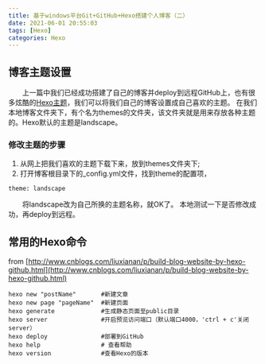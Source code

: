 ```yaml
---
title: 基于windows平台Git+GitHub+Hexo搭建个人博客（二）
date: 2021-06-01 20:55:03
tags: [Hexo]
categories: Hexo
---
```

## 博客主题设置
&emsp;&emsp;上一篇中我们已经成功搭建了自己的博客并deploy到远程GitHub上，也有很多炫酷的[Hexo主题](https://hexo.io/themes/)，我们可以将我们自己的博客设置成自己喜欢的主题。
在我们本地博客文件夹下，有个名为themes的文件夹，该文件夹就是用来存放各种主题的。Hexo默认的主题是landscape。
### 修改主题的步骤
1. 从网上把我们喜欢的主题下载下来，放到themes文件夹下;
2.  打开博客根目录下的_config.yml文件，找到theme的配置项，
<!-- more -->
```
theme: landscape
```
&emsp;&emsp;将landscape改为自己所换的主题名称，就OK了。
本地测试一下是否修改成功，再deploy到远程。
## 常用的Hexo命令
from [http://www.cnblogs.com/liuxianan/p/build-blog-website-by-hexo-github.html](http://www.cnblogs.com/liuxianan/p/build-blog-website-by-hexo-github.html)
```
hexo new "postName"       #新建文章
hexo new page "pageName"  #新建页面
hexo generate             #生成静态页面至public目录
hexo server               #开启预览访问端口（默认端口4000，'ctrl + c'关闭server）
hexo deploy               #部署到GitHub
hexo help                 # 查看帮助
hexo version              #查看Hexo的版本
```